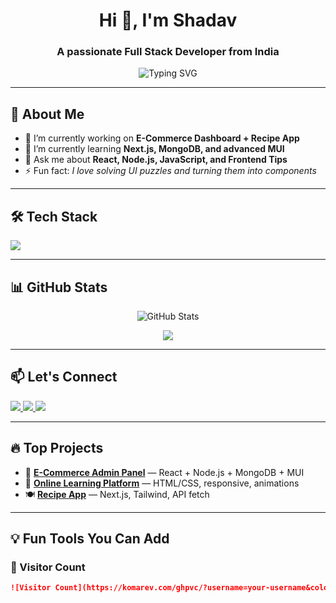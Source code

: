 <h1 align="center">Hi 👋, I'm Shadav</h1>
<h3 align="center">A passionate Full Stack Developer from India</h3>

<p align="center">
  <img src="https://readme-typing-svg.herokuapp.com?font=Fira+Code&duration=2000&pause=1000&center=true&vCenter=true&width=435&lines=I+build+responsive+web+apps;I+love+React+%2F+Next.js;I+do+full-stack+JavaScript+dev" alt="Typing SVG" />
</p>

---

## 🌟 About Me

- 🔭 I’m currently working on **E-Commerce Dashboard + Recipe App**
- 🌱 I’m currently learning **Next.js, MongoDB, and advanced MUI**
- 💬 Ask me about **React, Node.js, JavaScript, and Frontend Tips**
- ⚡ Fun fact: *I love solving UI puzzles and turning them into components*

---

## 🛠️ Tech Stack

<p align="left">
  <img src="https://skillicons.dev/icons?i=html,css,js,ts,react,next,nodejs,express,mongodb,mysql,tailwind,bootstrap,materialui,git,github,vscode" />
</p>

---

## 📊 GitHub Stats

<p align="center">
  <img src="https://github-readme-stats.vercel.app/api?username=your-username&show_icons=true&theme=tokyonight" alt="GitHub Stats" />
</p>

<p align="center">
  <img src="https://streak-stats.demolab.com?user=your-username&theme=tokyonight&hide_border=true" />
</p>

---

## 📫 Let's Connect

<p align="left">
  <a href="https://www.linkedin.com/in/yourprofile/" target="_blank">
    <img src="https://img.shields.io/badge/LinkedIn-blue?logo=linkedin&logoColor=white" />
  </a>
  <a href="mailto:youremail@gmail.com">
    <img src="https://img.shields.io/badge/Gmail-red?logo=gmail&logoColor=white" />
  </a>
  <a href="https://github.com/your-username">
    <img src="https://img.shields.io/badge/GitHub-black?logo=github&logoColor=white" />
  </a>
</p>

---

## 🔥 Top Projects

- 🛒 [**E-Commerce Admin Panel**](https://github.com/your-username/ecommerce-dashboard) — React + Node.js + MongoDB + MUI  
- 📖 [**Online Learning Platform**](https://github.com/your-username/elearning-platform) — HTML/CSS, responsive, animations  
- 🍽️ [**Recipe App**](https://github.com/your-username/recipe-app) — Next.js, Tailwind, API fetch

---

## 💡 Fun Tools You Can Add

### 📍 Visitor Count

```md
![Visitor Count](https://komarev.com/ghpvc/?username=your-username&color=brightgreen)

